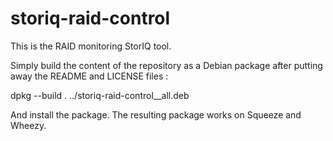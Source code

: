 storiq-raid-control
===================

This is the RAID monitoring StorIQ tool.

Simply build the content of the repository as a Debian package after putting away the README and LICENSE files :

dpkg --build .  ../storiq-raid-control_<version>_all.deb

And install the package. The resulting package works on Squeeze and Wheezy.
